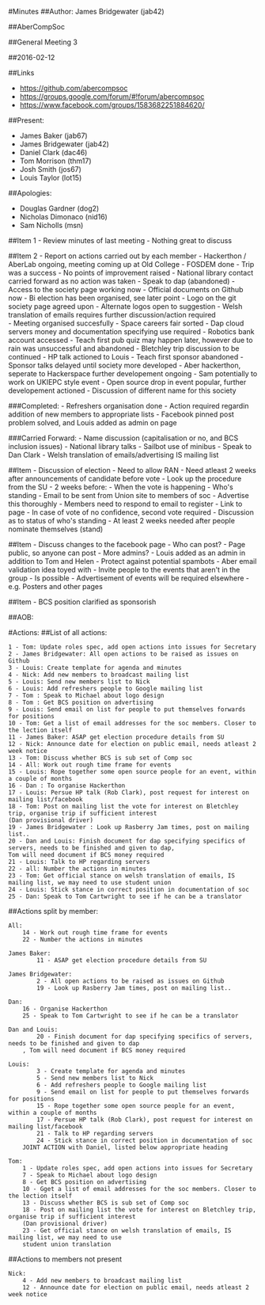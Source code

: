 #Minutes
##Author:
James Bridgewater (jab42)

##AberCompSoc

##General Meeting 3

##2016-02-12

##Links
- https://github.com/abercompsoc
- https://groups.google.com/forum/#!forum/abercompsoc
- https://www.facebook.com/groups/1583682251884620/

##Present:
- James Baker (jab67)
- James Bridgewater (jab42)
- Daniel Clark (dac46)
- Tom Morrison (thm17)
- Josh Smith (jos67)
- Louis Taylor (lot15)

##Apologies:
- Douglas Gardner (dog2)
- Nicholas Dimonaco (nid16)
- Sam Nicholls (msn)

##Item 1 - Review minutes of last meeting
	- Nothing great to discuss

##Item 2 - Report on actions carried out by each member
	- Hackerthon / AberLab ongoing, meeting coming up at Old College
	- FOSDEM done
		- Trip was a success
		- No points of improvement raised
	- National library contact carried forward as no action was taken
	- Speak to dap (abandoned)
	- Access to the society page working now
	- Official documents on Github now
	- Bi election has been organised, see later point
	- Logo on the git society page agreed upon
		- Alternate logos open to suggestion
	- Welsh translation of emails requires further discussion/action required 	
	- Meeting organised succesfully
	- Space careers fair sorted
	- Dap cloud servers money and documentation specifying use required
	- Robotics bank account accessed
	- Teach first pub quiz may happen later, however due to rain was unsuccessful and abandoned
	- Bletchley trip discussion to be continued
	- HP talk actioned to Louis
	- Teach first sponsor abandoned
	- Sponsor talks delayed until society more developed
	- Aber hackerthon, seperate to Hackerspace further developement ongoing
	- Sam potentially to work on UKIEPC style event
	- Open source drop in event popular, further developement actioned
	- Discussion of different name for this society

###Completed:
	- Refreshers organisation done
		- Action required regardin addition of new members to appropriate lists
	- Facebook pinned post problem solved, and Louis added as admin on page

###Carried Forward:
	- Name discussion (capitalisation or no, and BCS inclusion issues)
	- National library talks
	- Sailbot use of minibus
	- Speak to Dan Clark
	- Welsh translation of emails/advertising IS mailing list

##Item - Discussion of election
	- Need to allow RAN
	- Need atleast 2 weeks after announcements of candidate before vote
	- Look up the procedure from the SU
		- 2 weeks before:
			- When the vote is happening
			- Who's standing
	- Email to be sent from Union site to members of soc
		- Advertise this thoroughly
		- Members need to respond to email to register
		- Link to page
	- In case of vote of no confidence, second vote required
	- Discussion as to status of who's standing 
	- At least 2 weeks needed after people nominate themselves (stand)

##Item - Discuss changes to the facebook page
	- Who can post?
		- Page public, so anyone can post
	- More admins?
		- Louis added as an admin in addition to Tom and Helen
	- Protect against potential spambots
		- Aber email validation idea toyed with 
	- Invite people to the events that aren't in the group
		- Is possible
		- Advertisement of events will be required elsewhere
			- e.g. Posters and other pages

##Item - BCS position clarified as sponsorish

##AOB:

#Actions:
##List of all actions:

	1 - Tom: Update roles spec, add open actions into issues for Secretary 
	2 - James Bridgewater: All open actions to be raised as issues on Github 
	3 - Louis: Create template for agenda and minutes
	4 - Nick: Add new members to broadcast mailing list
	5 - Louis: Send new members list to Nick
	6 - Louis: Add refreshers people to Google mailing list
	7 - Tom : Speak to Michael about logo design
	8 - Tom : Get BCS position on advertising 
	9 - Louis: Send email on list for people to put themselves forwards for positions
	10 - Tom: Get a list of email addresses for the soc members. Closer to the lection itself
	11 - James Baker: ASAP get election procedure details from SU
	12 - Nick: Announce date for election on public email, needs atleast 2 week notice
	13 - Tom: Discuss whether BCS is sub set of Comp soc
	14 - All: Work out rough time frame for events
	15 - Louis: Rope together some open source people for an event, within a couple of months
	16 - Dan : To organise Hackerthon
	17 - Louis: Persue HP talk (Rob Clark), post request for interest on mailing list/facebook
	18 - Tom: Post on mailing list the vote for interest on Bletchley trip, organise trip if sufficient interest
	(Dan provisional driver)
	19 - James Bridgewater : Look up Rasberry Jam times, post on mailing list..
	20 - Dan and Louis: Finish document for dap specifying specifics of servers, needs to be finished and given to dap,
	Tom will need document if BCS money required
	21 - Louis: Talk to HP regarding servers 
	22 - all: Number the actions in minutes
	23 - Tom: Get official stance on welsh translation of emails, IS mailing list, we may need to use student union
	24 - Louis: Stick stance in correct position in documentation of soc
	25 - Dan: Speak to Tom Cartwright to see if he can be a translator

##Actions split by member:

	All:
		14 - Work out rough time frame for events
		22 - Number the actions in minutes
	
	James Baker: 
	        11 - ASAP get election procedure details from SU

	James Bridgewater:
	        2 - All open actions to be raised as issues on Github
	        19 - Look up Rasberry Jam times, post on mailing list..
	
	Dan:
		16 - Organise Hackerthon
		25 - Speak to Tom Cartwright to see if he can be a translator

	Dan and Louis:
	        20 - Finish document for dap specifying specifics of servers, needs to be finished and given to dap
		, Tom will need document if BCS money required
	
	Louis:  
	        3 - Create template for agenda and minutes
	        5 - Send new members list to Nick
	        6 - Add refreshers people to Google mailing list
	        9 - Send email on list for people to put themselves forwards for positions
	        15 - Rope together some open source people for an event, within a couple of months
	        17 - Persue HP talk (Rob Clark), post request for interest on mailing list/facebook
	        21 - Talk to HP regarding servers
	        24 - Stick stance in correct position in documentation of soc
	    JOINT ACTION with Daniel, listed below appropriate heading

	Tom:
		1 - Update roles spec, add open actions into issues for Secretary 
		7 - Speak to Michael about logo design
		8 - Get BCS position on advertising
		10 - Gget a list of email addresses for the soc members. Closer to the lection itself
		13 - Discuss whether BCS is sub set of Comp soc
		18 - Post on mailing list the vote for interest on Bletchley trip, organise trip if sufficient interest 
		(Dan provisional driver)
		23 - Get official stance on welsh translation of emails, IS mailing list, we may need to use 
		student union translation

##Actions to members not present

	Nick:
		4 - Add new members to broadcast mailing list
		12 - Announce date for election on public email, needs atleast 2 week notice
